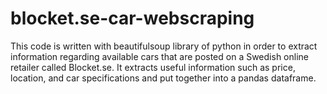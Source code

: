 # blocket.se-car-webscraping

This code is written with beautifulsoup library of python in order to extract information 
regarding available cars that are posted on a Swedish online retailer called Blocket.se.
It extracts useful information such as price, location, and car specifications and put together 
into a pandas dataframe.
